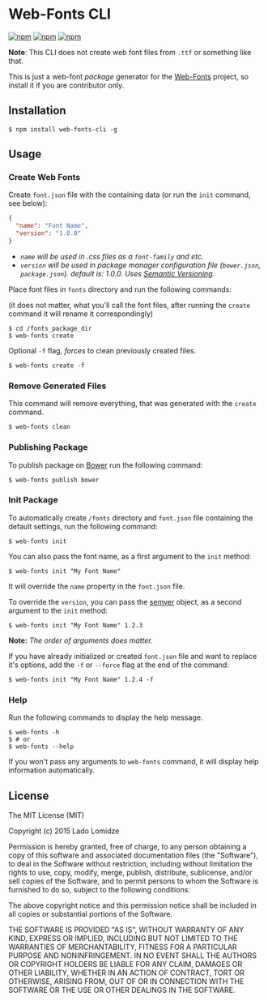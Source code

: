 # Web-Fonts CLI

[![npm](https://img.shields.io/npm/v/web-fonts-cli.svg)](https://www.npmjs.com/package/web-fonts-cli)
[![npm](https://img.shields.io/npm/l/web-fonts-cli.svg)](https://www.npmjs.com/package/web-fonts-cli)
[![npm](https://img.shields.io/npm/dm/web-fonts-cli.svg)](https://www.npmjs.com/package/web-fonts-cli)

**Note**: This CLI does not create web font files from `.ttf` or something like that.

This is just a web-font *package* generator for the [Web-Fonts](https://github.com/web-fonts) project, so install it if you are contributor only.


## Installation

```
$ npm install web-fonts-cli -g
```

## Usage

### Create Web Fonts

Create `font.json` file with the containing data (or run the `init` command, see below): 

```json
{
  "name": "Font Name",
  "version": "1.0.0"
}
```

* *`name` will be used in .css files as a `font-family` and etc.*
* *`version` will be used in package manager configuration file (`bower.json`, `package.json`). default is: 1.0.0.  Uses [Semantic Versioning](http://semver.org/).*


Place font files in `fonts` directory and run the following commands:

(it does not matter, what you'll call the font files, after running the `create` command it will rename it correspondingly)

```
$ cd /fonts_package_dir
$ web-fonts create
```

Optional `-f` flag, *forces* to clean previously created files.

```
$ web-fonts create -f
```


### Remove Generated Files

This command will remove everything, that was generated with the `create` command.

```
$ web-fonts clean
```

### Publishing Package

To publish package on [Bower](http://bower.io) run the following command:

```
$ web-fonts publish bower
```

### Init Package

To automatically create `/fonts` directory and `font.json` file containing the default settings, run the following command:

```
$ web-fonts init
```

You can also pass the font name, as a first argument to the `init` method:

```
$ web-fonts init "My Font Name"
```

It will override the `name` property in the `font.json` file.

To override the `version`, you can pass the [semver](http://semver.org/) object, as a second argument to the `init` method:

```
$ web-fonts init "My Font Name" 1.2.3
```

**Note:** *The order of arguments does matter.*
 
If you have already initialized or created `font.json` file and want to replace it's options, add the `-f` or `--force` flag at the end of the command:

```
$ web-fonts init "My Font Name" 1.2.4 -f
```

### Help

Run the following commands to display the help message.

```
$ web-fonts -h
$ # or
$ web-fonts --help
```

If you won't pass any arguments to `web-fonts` command, it will display help information automatically.


## License

The MIT License (MIT)

Copyright (c) 2015 Lado Lomidze

Permission is hereby granted, free of charge, to any person obtaining a copy
of this software and associated documentation files (the "Software"), to deal
in the Software without restriction, including without limitation the rights
to use, copy, modify, merge, publish, distribute, sublicense, and/or sell
copies of the Software, and to permit persons to whom the Software is
furnished to do so, subject to the following conditions:

The above copyright notice and this permission notice shall be included in
all copies or substantial portions of the Software.

THE SOFTWARE IS PROVIDED "AS IS", WITHOUT WARRANTY OF ANY KIND, EXPRESS OR
IMPLIED, INCLUDING BUT NOT LIMITED TO THE WARRANTIES OF MERCHANTABILITY,
FITNESS FOR A PARTICULAR PURPOSE AND NONINFRINGEMENT. IN NO EVENT SHALL THE
AUTHORS OR COPYRIGHT HOLDERS BE LIABLE FOR ANY CLAIM, DAMAGES OR OTHER
LIABILITY, WHETHER IN AN ACTION OF CONTRACT, TORT OR OTHERWISE, ARISING FROM,
OUT OF OR IN CONNECTION WITH THE SOFTWARE OR THE USE OR OTHER DEALINGS IN
THE SOFTWARE.
